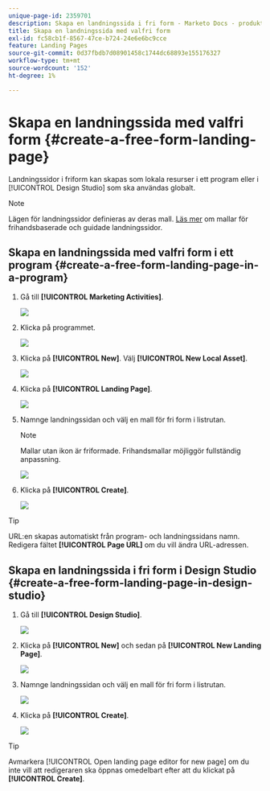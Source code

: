 ```yaml
---
unique-page-id: 2359701
description: Skapa en landningssida i fri form - Marketo Docs - produktdokumentation
title: Skapa en landningssida med valfri form
exl-id: fc58cb1f-8567-47ce-b724-24e6e6bc9cce
feature: Landing Pages
source-git-commit: 0d37fbdb7d08901458c1744dc68893e155176327
workflow-type: tm+mt
source-wordcount: '152'
ht-degree: 1%

---
```


# Skapa en landningssida med valfri form {#create-a-free-form-landing-page}

Landningssidor i friform kan skapas som lokala resurser i ett program eller i [!UICONTROL Design Studio] som ska användas globalt.

>[!NOTE]
>
>Lägen för landningssidor definieras av deras mall. [Läs mer](/help/marketo/product-docs/demand-generation/landing-pages/understanding-landing-pages/understanding-free-form-vs-guided-landing-pages.md) om mallar för frihandsbaserade och guidade landningssidor.

## Skapa en landningssida med valfri form i ett program {#create-a-free-form-landing-page-in-a-program}

1. Gå till **[!UICONTROL Marketing Activities]**.

   ![](assets/login-marketing-activities.png)

1. Klicka på programmet.

   ![](assets/image2015-5-19-12-3a46-3a47.png)

1. Klicka på **[!UICONTROL New]**. Välj **[!UICONTROL New Local Asset]**.

   ![](assets/image2015-5-19-12-3a47-3a27.png)

1. Klicka på **[!UICONTROL Landing Page]**.

   ![](assets/image2014-9-16-12-3a58-3a49.png)

1. Namnge landningssidan och välj en mall för fri form i listrutan.

   >[!NOTE]
   >
   >Mallar utan ikon är friformade. Frihandsmallar möjliggör fullständig anpassning.

   ![](assets/image2015-5-19-12-3a51-3a13.png)

1. Klicka på **[!UICONTROL Create]**.

   ![](assets/image2015-5-19-12-3a52-3a8.png)

>[!TIP]
>
>URL:en skapas automatiskt från program- och landningssidans namn. Redigera fältet **[!UICONTROL Page URL]** om du vill ändra URL-adressen.

## Skapa en landningssida i fri form i Design Studio {#create-a-free-form-landing-page-in-design-studio}

1. Gå till **[!UICONTROL Design Studio]**.

   ![](assets/designstudio.png)

1. Klicka på **[!UICONTROL New]** och sedan på **[!UICONTROL New Landing Page]**.

   ![](assets/image2014-9-16-13-3a0-3a43.png)

1. Namnge landningssidan och välj en mall för fri form i listrutan.

   ![](assets/image2015-5-19-13-3a30-3a25.png)

1. Klicka på **[!UICONTROL Create]**.

   ![](assets/image2015-5-19-13-3a33-3a43.png)

>[!TIP]
>
>Avmarkera [!UICONTROL Open landing page editor for new page] om du inte vill att redigeraren ska öppnas omedelbart efter att du klickat på **[!UICONTROL Create]**.
